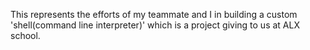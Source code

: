 This represents the efforts of my teammate and I
in building a custom 'shell(command line interpreter)'
which is a project giving to us at ALX school.
